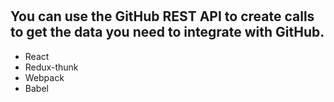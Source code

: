 # 
## You can use the GitHub REST API to create calls to get the data you need to integrate with GitHub.

- React
- Redux-thunk
- Webpack
- Babel